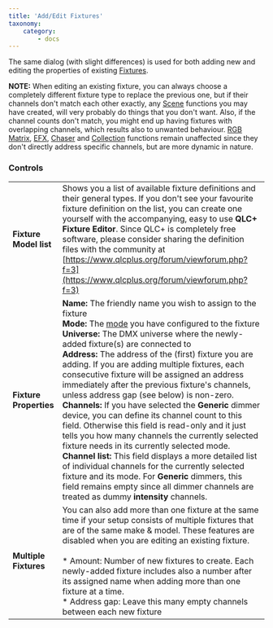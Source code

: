 ```yaml
---
title: 'Add/Edit Fixtures'
taxonomy:
    category:
        - docs
---
```


The same dialog (with slight differences) is used for both adding new and editing the properties of existing [Fixtures](/basics/glossary-and-concepts#fixtures).

**NOTE:** When editing an existing fixture, you can always choose a completely different fixture type to replace the previous one, but if their channels don't match each other exactly, any [Scene](/basics/glossary-and-concepts#scene) functions you may have created, will very probably do things that you don't want. Also, if the channel counts don't match, you might end up having fixtures with overlapping channels, which results also to unwanted behaviour. [RGB Matrix](/basics/glossary-and-concepts#rgbmatrix), [EFX](/basics/glossary-and-concepts#efx), [Chaser](/basics/glossary-and-concepts#chaser) and [Collection](/basics/glossary-and-concepts#collection) functions remain unaffected since they don't directly address specific channels, but are more dynamic in nature.

### Controls

|     |     |
| --- | --- |
| **Fixture Model list** | Shows you a list of available fixture definitions and their general types. If you don't see your favourite fixture definition on the list, you can create one yourself with the accompanying, easy to use **QLC+ Fixture Editor**. Since QLC+ is completely free software, please consider sharing the definition files with the community at [https://www.qlcplus.org/forum/viewforum.php?f=3](https://www.qlcplus.org/forum/viewforum.php?f=3) |
| **Fixture Properties** | **Name:** The friendly name you wish to assign to the fixture<br>**Mode:** The [mode](/basics/glossary-and-concepts#fixture-mode) you have configured to the fixture<br>**Universe:** The DMX universe where the newly-added fixture(s) are connected to<br>**Address:** The address of the (first) fixture you are adding. If you are adding multiple fixtures, each consecutive fixture will be assigned an address immediately after the previous fixture's channels, unless address gap (see below) is non-zero.<br>**Channels:** If you have selected the **Generic** dimmer device, you can define its channel count to this field. Otherwise this field is read-only and it just tells you how many channels the currently selected fixture needs in its currently selected mode.<br>**Channel list:** This field displays a more detailed list of individual channels for the currently selected fixture and its mode. For **Generic** dimmers, this field remains empty since all dimmer channels are treated as dummy **intensity** channels. |
| **Multiple Fixtures** | You can also add more than one fixture at the same time if your setup consists of multiple fixtures that are of the same make & model. These features are disabled when you are editing an existing fixture.<br><br>* Amount: Number of new fixtures to create. Each newly-added fixture includes also a number after its assigned name when adding more than one fixture at a time.<br>* Address gap: Leave this many empty channels between each new fixture |